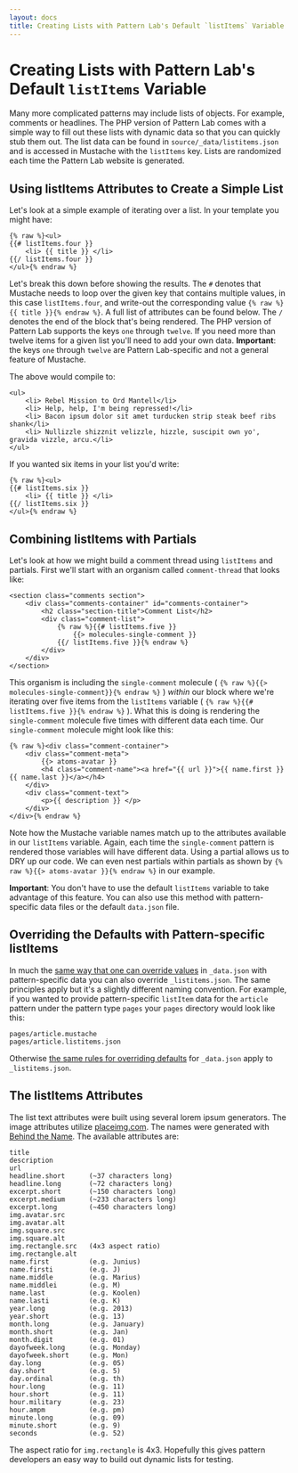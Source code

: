 ```yaml
---
layout: docs
title: Creating Lists with Pattern Lab's Default `listItems` Variable | Pattern Lab
---
```


# Creating Lists with Pattern Lab's Default `listItems` Variable
Many more complicated patterns may include lists of objects. For example, comments or headlines. The PHP version of Pattern Lab comes with a simple way to fill out these lists with dynamic data so that you can quickly stub them out. The list data can be found in `source/_data/listitems.json` and is accessed in Mustache with the `listItems` key. Lists are randomized each time the Pattern Lab website is generated. 

## Using listItems Attributes to Create a Simple List

Let's look at a simple example of iterating over a list. In your template you might have:

    {% raw %}<ul>
    {{# listItems.four }}
        <li> {{ title }} </li>
    {{/ listItems.four }}
    </ul>{% endraw %}

Let's break this down before showing the results. The `#` denotes that Mustache needs to loop over the given key that contains multiple values, in this case `listItems.four`, and write-out the corresponding value `{% raw %}{{ title }}{% endraw %}`. A full list of attributes can be found below. The `/` denotes the end of the block that's being rendered. The PHP version of Pattern Lab supports the keys `one` through `twelve`. If you need more than twelve items for a given list you'll need to add your own data. **Important**: the keys `one` through `twelve` are Pattern Lab-specific and not a general feature of Mustache.

The above would compile to:

    <ul>
        <li> Rebel Mission to Ord Mantell</li>
        <li> Help, help, I'm being repressed!</li>
        <li> Bacon ipsum dolor sit amet turducken strip steak beef ribs shank</li>
        <li> Nullizzle shizznit velizzle, hizzle, suscipit own yo', gravida vizzle, arcu.</li>
    </ul>

If you wanted six items in your list you'd write:

    {% raw %}<ul>
    {{# listItems.six }}
        <li> {{ title }} </li>
    {{/ listItems.six }}
    </ul>{% endraw %}

## Combining listItems with Partials

Let's look at how we might build a comment thread using `listItems` and partials. First we'll start with an organism called `comment-thread` that looks like:

    <section class="comments section">
        <div class="comments-container" id="comments-container">
            <h2 class="section-title">Comment List</h2>
            <div class="comment-list">
                {% raw %}{{# listItems.five }}
                    {{> molecules-single-comment }} 
                {{/ listItems.five }}{% endraw %}
            </div>
        </div> 
    </section>

This organism is including the `single-comment` molecule ( `{% raw %}{{> molecules-single-comment}}{% endraw %}` ) _within_ our block where we're iterating over five items from the `listItems` variable ( `{% raw %}{{# listItems.five }}{% endraw %}` ). What this is doing is rendering the `single-comment` molecule five times with different data each time. Our `single-comment` molecule might look like this:

    {% raw %}<div class="comment-container">
        <div class="comment-meta">
            {{> atoms-avatar }}
            <h4 class="comment-name"><a href="{{ url }}">{{ name.first }} {{ name.last }}</a></h4>
        </div>
        <div class="comment-text">
            <p>{{ description }} </p>
        </div>
    </div>{% endraw %}

Note how the Mustache variable names match up to the attributes available in our `listItems` variable. Again, each time the `single-comment` pattern is rendered those variables will have different data. Using a partial allows us to DRY up our code. We can even nest partials within partials as shown by `{% raw %}{{> atoms-avatar }}{% endraw %}` in our example.

**Important**: You don't have to use the default `listItems` variable to take advantage of this feature. You can also use this method with pattern-specific data files or the default `data.json` file.

## Overriding the Defaults with Pattern-specific listItems

In much the [same way that one can override values](/docs/data-pattern-specific.html) in `_data.json` with pattern-specific data you can also override `_listitems.json`. The same principles apply but it's a slightly different naming convention. For example, if you wanted to provide pattern-specific `listItem` data for the `article` pattern under the pattern type `pages` your `pages` directory would look like this:

    pages/article.mustache
    pages/article.listitems.json

Otherwise [the same rules for overriding defaults](/docs/data-pattern-specific.html) for `_data.json` apply to `_listitems.json`.

## The listItems Attributes

The list text attributes were built using several lorem ipsum generators. The image attributes utilize [placeimg.com](http://placeimg.com). The names were generated with [Behind the Name](http://www.behindthename.com/). The available attributes are:

    title
    description
    url
    headline.short      (~37 characters long)
    headline.long       (~72 characters long)
    excerpt.short       (~150 characters long)
    excerpt.medium      (~233 characters long)
    excerpt.long        (~450 characters long)
    img.avatar.src
    img.avatar.alt
    img.square.src
    img.square.alt
    img.rectangle.src   (4x3 aspect ratio)
    img.rectangle.alt
    name.first          (e.g. Junius)
    name.firsti         (e.g. J)
    name.middle         (e.g. Marius)
    name.middlei        (e.g. M)
    name.last           (e.g. Koolen)
    name.lasti          (e.g. K)
    year.long           (e.g. 2013)
    year.short          (e.g. 13)
    month.long          (e.g. January)
    month.short         (e.g. Jan)
    month.digit         (e.g. 01)
    dayofweek.long      (e.g. Monday)
    dayofweek.short     (e.g. Mon)
    day.long            (e.g. 05)
    day.short           (e.g. 5)
    day.ordinal         (e.g. th)
    hour.long           (e.g. 11)
    hour.short          (e.g. 11)
    hour.military       (e.g. 23)
    hour.ampm           (e.g. pm)
    minute.long         (e.g. 09)
    minute.short        (e.g. 9)
    seconds             (e.g. 52)

The aspect ratio for `img.rectangle` is 4x3. Hopefully this gives pattern developers an easy way to build out dynamic lists for testing.